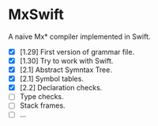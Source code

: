 # MxSwift
A naive Mx* compiler implemented in Swift.

- [x] [1.29] First version of grammar file.
- [x] [1.30] Try to work with Swift.
- [x] [2.1] Abstract Symntax Tree.
- [x] [2.1] Symbol tables.
- [x] [2.2] Declaration checks.
- [ ] Type checks.
- [ ] Stack frames.
- [ ] ...
